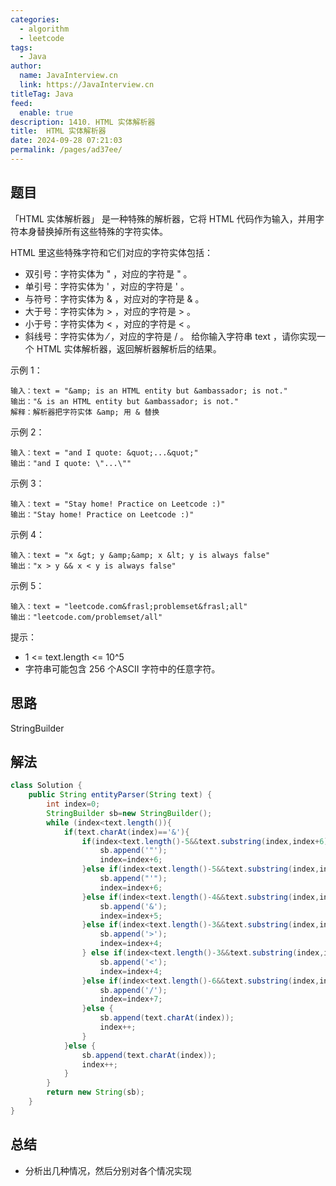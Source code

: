 ```yaml
---
categories: 
  - algorithm
  - leetcode
tags: 
  - Java
author: 
  name: JavaInterview.cn
  link: https://JavaInterview.cn
titleTag: Java
feed: 
  enable: true
description: 1410. HTML 实体解析器
title:  HTML 实体解析器
date: 2024-09-28 07:21:03
permalink: /pages/ad37ee/
---
```


## 题目

「HTML 实体解析器」 是一种特殊的解析器，它将 HTML 代码作为输入，并用字符本身替换掉所有这些特殊的字符实体。

HTML 里这些特殊字符和它们对应的字符实体包括：

* 双引号：字符实体为 &quot; ，对应的字符是 " 。
* 单引号：字符实体为 &apos; ，对应的字符是 ' 。
* 与符号：字符实体为 &amp; ，对应对的字符是 & 。
* 大于号：字符实体为 &gt; ，对应的字符是 > 。
* 小于号：字符实体为 &lt; ，对应的字符是 < 。
* 斜线号：字符实体为 &frasl; ，对应的字符是 / 。
给你输入字符串 text ，请你实现一个 HTML 实体解析器，返回解析器解析后的结果。



示例 1：

    输入：text = "&amp; is an HTML entity but &ambassador; is not."
    输出："& is an HTML entity but &ambassador; is not."
    解释：解析器把字符实体 &amp; 用 & 替换
示例 2：

    输入：text = "and I quote: &quot;...&quot;"
    输出："and I quote: \"...\""
示例 3：

    输入：text = "Stay home! Practice on Leetcode :)"
    输出："Stay home! Practice on Leetcode :)"
示例 4：

    输入：text = "x &gt; y &amp;&amp; x &lt; y is always false"
    输出："x > y && x < y is always false"
示例 5：

    输入：text = "leetcode.com&frasl;problemset&frasl;all"
    输出："leetcode.com/problemset/all"


提示：

* 1 <= text.length <= 10^5
* 字符串可能包含 256 个ASCII 字符中的任意字符。

## 思路

StringBuilder

## 解法
```java
class Solution {
    public String entityParser(String text) {
        int index=0;
        StringBuilder sb=new StringBuilder();
        while (index<text.length()){
            if(text.charAt(index)=='&'){
                if(index<text.length()-5&&text.substring(index,index+6).equals("&quot;")){
                    sb.append('"');
                    index=index+6;
                }else if(index<text.length()-5&&text.substring(index,index+6).equals("&apos;")){
                    sb.append("'");
                    index=index+6;
                }else if(index<text.length()-4&&text.substring(index,index+5).equals("&amp;")){
                    sb.append('&');
                    index=index+5;
                }else if(index<text.length()-3&&text.substring(index,index+4).equals("&gt;")){
                    sb.append('>');
                    index=index+4;
                } else if(index<text.length()-3&&text.substring(index,index+4).equals("&lt;")){
                    sb.append('<');
                    index=index+4;
                }else if(index<text.length()-6&&text.substring(index,index+7).equals("&frasl;")){
                    sb.append('/');
                    index=index+7;
                }else {
                    sb.append(text.charAt(index));
                    index++;
                }
            }else {
                sb.append(text.charAt(index));
                index++;
            }
        }
        return new String(sb);
    }
}

```

## 总结

- 分析出几种情况，然后分别对各个情况实现 
